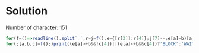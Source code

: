 # Solution

Number of character: 151

```Javascript
for(f=()=>readline().split` `,r=j=f(),e={[r[3]]:r[4]};j[7]--;e[a]=b)[a,b]=f()
for(;[a,b,c]=f();)print((e[a]>+b&&!c[4])||(e[a]<+b&&c[4])?'BLOCK':'WAIT')
```
